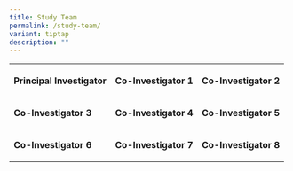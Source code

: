 ```yaml
---
title: Study Team
permalink: /study-team/
variant: tiptap
description: ""
---
```

<table style="minWidth: 75px">
<colgroup>
<col>
<col>
<col>
</colgroup>
<tbody>
<tr>
<th rowspan="1" colspan="1">
<p>Principal Investigator</p>
</th>
<th rowspan="1" colspan="1">
<p><strong>Co-Investigator 1</strong>
</p>
</th>
<th rowspan="1" colspan="1">
<p><strong>Co-Investigator 2</strong>
</p>
</th>
</tr>
<tr>
<td rowspan="1" colspan="1">
<p><strong>Co-Investigator 3</strong>
</p>
</td>
<td rowspan="1" colspan="1">
<p><strong>Co-Investigator  4</strong>
</p>
</td>
<td rowspan="1" colspan="1">
<p><strong>Co-Investigator 5</strong>
</p>
</td>
</tr>
<tr>
<td rowspan="1" colspan="1">
<p><strong>Co-Investigator 6 </strong>
</p>
</td>
<td rowspan="1" colspan="1">
<p><strong>Co-Investigator 7 </strong>
</p>
</td>
<td rowspan="1" colspan="1">
<p><strong>Co-Investigator 8</strong>
</p>
</td>
</tr>
</tbody>
</table>
<p></p>